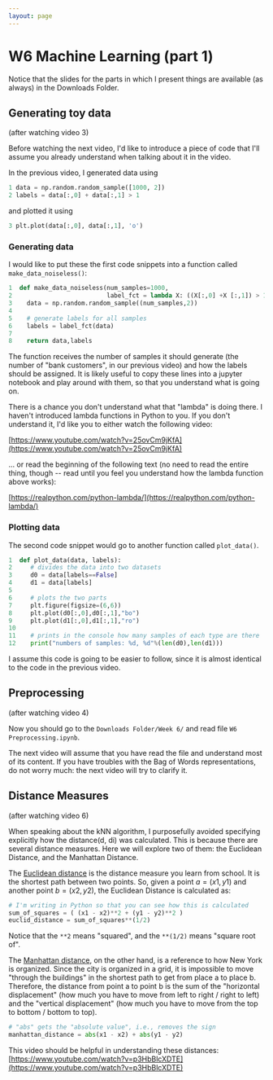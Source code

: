 ```yaml
---
layout: page
---
```



W6 Machine Learning (part 1)
============================

Notice that the slides for the parts in which I present things are available
(as always) in the Downloads Folder.



Generating toy data
-------------------

(after watching video 3)

Before watching the next video, I'd like to introduce a piece of code that I'll
assume you already understand when talking about it in the video.

In the previous video, I generated data using

```python
1 data = np.random.random_sample([1000, 2])
2 labels = data[:,0] + data[:,1] > 1
```
and plotted it using

```python
3 plt.plot(data[:,0], data[:,1], 'o')
```

### Generating data

I would like to put these the first code snippets into a function called
`make_data_noiseless()`:

```python
1  def make_data_noiseless(num_samples=1000,
2                          label_fct = lambda X: ((X[:,0] +X [:,1]) > 1)):
3    data = np.random.random_sample((num_samples,2))
4
5    # generate labels for all samples
6    labels = label_fct(data)
7
8    return data,labels
```

The function receives the number of samples it should generate (the number
of "bank customers", in our previous video) and how the labels should be
assigned. It is likely useful to copy these lines into a jupyter notebook and
play around with them, so that you understand what is going on.

There is a chance you don't understand what that "lambda" is doing there. I
haven't introduced lambda functions in Python to you. If you don't understand
it, I'd like you to either watch the following video:

[https://www.youtube.com/watch?v=25ovCm9jKfA](https://www.youtube.com/watch?v=25ovCm9jKfA)

... or read the beginning of the following text (no need to read the entire
thing, though -- read until you feel you understand how the lambda function
above works):

[https://realpython.com/python-lambda/](https://realpython.com/python-lambda/)

### Plotting data

The second code snippet would go to another function called  `plot_data()`.

```python
1  def plot_data(data, labels):
2     # divides the data into two datasets
3     d0 = data[labels==False]
4     d1 = data[labels]
5
6     # plots the two parts
7     plt.figure(figsize=(6,6))
8     plt.plot(d0[:,0],d0[:,1],"bo")
9     plt.plot(d1[:,0],d1[:,1],"ro")
10
11    # prints in the console how many samples of each type are there
12    print("numbers of samples: %d, %d"%(len(d0),len(d1)))
```

I assume this code is going to be easier to follow, since it is almost identical
to the code in the previous video.



Preprocessing
-------------

(after watching video 4)

Now you should go to the `Downloads Folder/Week 6/` and read file
`W6 Preprocessing.ipynb`.

The next video will assume that you have read the file and understand most of
its content. If you have troubles with the Bag of Words representations, do not
worry much: the next video will try to clarify it.



Distance Measures
-----------------

(after watching video 6)

When speaking about the kNN algorithm, I purposefully avoided specifying
explicitly how the distance(d, di) was calculated. This is because there are
several distance measures. Here we will explore two of them: the Euclidean
Distance, and the Manhattan Distance.

 
The
[Euclidean distance](https://en.wikipedia.org/wiki/Euclidean_distance) is the
distance measure you learn from school. It is the shortest path between two
points. So, given a point $a=(x1, y1)$ and another point $b=(x2,y2)$, the
Euclidean Distance is calculated as:

```python
# I'm writing in Python so that you can see how this is calculated
sum_of_squares = ( (x1 - x2)**2 + (y1 - y2)**2 )
euclid_distance = sum_of_squares**(1/2)
```

Notice that the `**2` means "squared", and the `**(1/2)` means "square root of".


The
[Manhattan distance](https://en.wikipedia.org/wiki/Taxicab_geometry), on
the other hand, is a reference to how New York is organized. Since the city
is organized in a grid, it is impossible to move "through the buildings" in
the shortest path to get from place a to place b. Therefore, the distance from
point a to point b is the sum of the "horizontal displacement" (how much you
have to move from left to right / right to left) and the "vertical displacement"
(how much you have to move from the top to bottom / bottom to top).

```python
# "abs" gets the "absolute value", i.e., removes the sign
manhattan_distance = abs(x1 - x2) + abs(y1 - y2)
```
 

This video should be helpful in understanding these distances:
[https://www.youtube.com/watch?v=p3HbBlcXDTE](https://www.youtube.com/watch?v=p3HbBlcXDTE)



